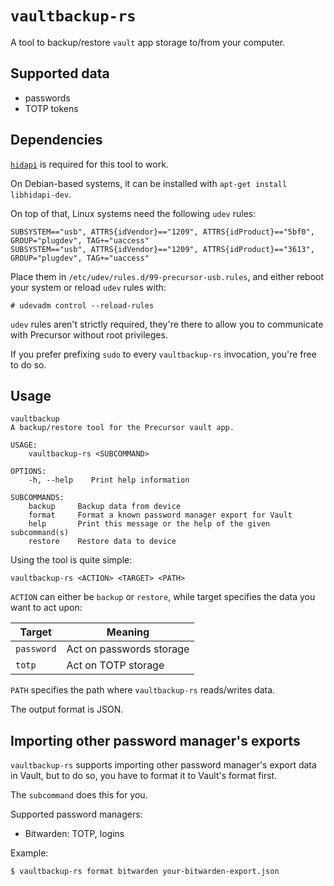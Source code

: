 # `vaultbackup-rs`

A tool to backup/restore `vault` app storage to/from your computer.

## Supported data

 - passwords
 - TOTP tokens

## Dependencies

[`hidapi`](https://github.com/libusb/hidapi) is required for this tool to work.

On Debian-based systems, it can be installed with `apt-get install libhidapi-dev`.

On top of that, Linux systems need the following `udev` rules:

```udev
SUBSYSTEM=="usb", ATTRS{idVendor}=="1209", ATTRS{idProduct}=="5bf0", GROUP="plugdev", TAG+="uaccess"
SUBSYSTEM=="usb", ATTRS{idVendor}=="1209", ATTRS{idProduct}=="3613", GROUP="plugdev", TAG+="uaccess"
```

Place them in `/etc/udev/rules.d/99-precursor-usb.rules`, and either reboot your system or reload `udev` rules with:

```
# udevadm control --reload-rules
```

`udev` rules aren't strictly required, they're there to allow you to communicate with Precursor without root privileges.

If you prefer prefixing `sudo` to every `vaultbackup-rs` invocation, you're free to do so.

## Usage

```
vaultbackup
A backup/restore tool for the Precursor vault app.

USAGE:
    vaultbackup-rs <SUBCOMMAND>

OPTIONS:
    -h, --help    Print help information

SUBCOMMANDS:
    backup     Backup data from device
    format     Format a known password manager export for Vault
    help       Print this message or the help of the given subcommand(s)
    restore    Restore data to device
```

Using the tool is quite simple:

```
vaultbackup-rs <ACTION> <TARGET> <PATH>
```

`ACTION` can either be `backup` or `restore`, while target specifies the data you want to act upon:

| Target  | Meaning  |
|---|---|
|`password`|Act on passwords storage|
|`totp`|Act on TOTP storage|

`PATH` specifies the path where `vaultbackup-rs` reads/writes data.

The output format is JSON.

## Importing other password manager's exports

`vaultbackup-rs` supports importing other password manager's export data in Vault, but to do so, you have to format it to Vault's format first.

The `subcommand` does this for you.

Supported password managers:
 - Bitwarden: TOTP, logins

Example:

```bash
$ vaultbackup-rs format bitwarden your-bitwarden-export.json
```
